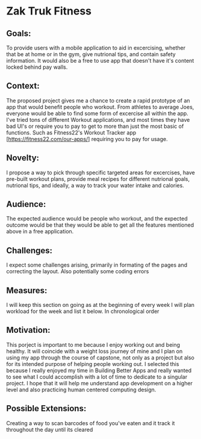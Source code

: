 # Zak Truk Fitness

## Goals:
To provide users with a mobile application to aid in excercising, whether that be at home or in the gym, give nutrional tips,
and contain safety information. It would also be a free to use app that doesn't have it's content locked behind pay walls. 

## Context:
The proposed project gives me a chance to create a rapid prototype of an app that would benefit people who workout. From athletes
to average Joes, everyone would be able to find some form of excercise all within the app. I've tried tons of different Workout 
applications, and most times they have bad UI's or require you to pay to get to more than just the most basic of functions. Such as
Fitness22's Workout Tracker app [https://fitness22.com/our-apps/] requiring you to pay for usage.

## Novelty: 
I propose a way to pick through specific targeted areas for excercises, have pre-built workout plans, provide meal recipes for different
nutrional goals, nutrional tips, and ideally, a way to track your water intake and calories. 

## Audience:
The expected audience would be people who workout, and the expected outcome would be that they would be able to get all the features
mentioned above in a free application. 

## Challenges: 
I expect some challenges arising, primarily in formating of the pages and correcting the layout. Also potentially some coding errors

## Measures:
I will keep this section on going as at the beginning of every week I will plan workload for the week and list it below.
In chronological order

## Motivation: 
This porject is important to me because I enjoy working out and being healthy. It will coincide with a weight loss journey of mine
and I plan on using my app through the course of capstone, not only as a project but also for its intended purpose of helping people working out.
I selected this because I really enjoyed my time in Building Better Apps and really wanted to see what I could accomplish with a lot of time to dedicate
to a singular project. I hope that it will help me understand app development on a higher level and also practicing human centered 
computing design. 

## Possible Extensions:
Creating a way to scan barcodes of food you've eaten and it track it throughout the day until its cleared
